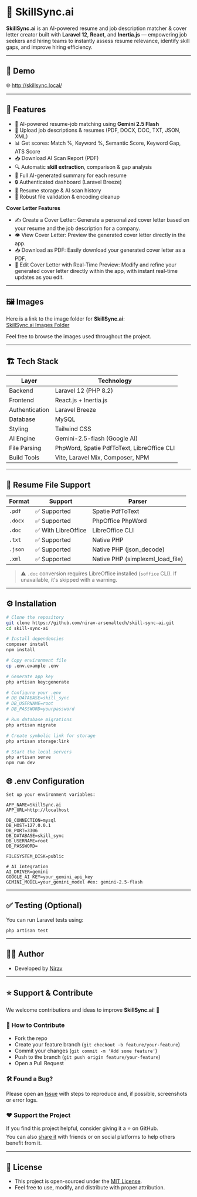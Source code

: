 # 🚀 SkillSync.ai

**SkillSync.ai** is an AI-powered resume and job description matcher & cover letter creator built with **Laravel 12**, **React**, and **Inertia.js** — empowering job seekers and hiring teams to instantly assess resume relevance, identify skill gaps, and improve hiring efficiency.

---

## 🔗  Demo

🌐 http://skillsync.local/

---

## 🧠 Features

- 🤖 AI-powered resume-job matching using **Gemini 2.5 Flash**
- 📄 Upload job descriptions & resumes (PDF, DOCX, DOC, TXT, JSON, XML)
- 📊 Get scores: Match %, Keyword %, Semantic Score, Keyword Gap, ATS Score
- 📥 Download AI Scan Report (PDF)
- 🔍 Automatic **skill extraction**, comparison & gap analysis
- 💬 Full AI-generated summary for each resume
- 🔒 Authenticated dashboard (Laravel Breeze)
- 💾 Resume storage & AI scan history
- 🧼 Robust file validation & encoding cleanup

**Cover Letter Features**

- ✍️ Create a Cover Letter: Generate a personalized cover letter based on your resume and the job description for a company.
- 👁️ View Cover Letter: Preview the generated cover letter directly in the app.
- 📥 Download as PDF: Easily download your generated cover letter as a PDF.
- 📝 Edit Cover Letter with Real-Time Preview: Modify and refine your generated cover letter directly within the app, with instant real-time updates as you edit.
---

## 🖼️ Images

Here is a link to the image folder for **SkillSync.ai**:  
[SkillSync.ai Images Folder](https://www.awesomescreenshot.com/s/folder/F09GL1dNx8/b872f6e38329e66255ce1601b159d9fa)

Feel free to browse the images used throughout the project.

---
## 🏗️ Tech Stack

| Layer        | Technology                      |
|--------------|----------------------------------|
| Backend      | Laravel 12 (PHP 8.2)             |
| Frontend     | React.js + Inertia.js            |
| Authentication | Laravel Breeze               |
| Database     | MySQL                            |
| Styling      | Tailwind CSS                     |
| AI Engine    | Gemini-2.5-flash (Google AI)     |
| File Parsing | PhpWord, Spatie PdfToText, LibreOffice CLI |
| Build Tools  | Vite, Laravel Mix, Composer, NPM |

---

## 📂 Resume File Support

| Format  | Support              | Parser                        |
|---------|----------------------|-------------------------------|
| `.pdf`  | ✅ Supported          | Spatie PdfToText              |
| `.docx` | ✅ Supported          | PhpOffice PhpWord             |
| `.doc`  | ✅ With LibreOffice   | LibreOffice CLI               |
| `.txt`  | ✅ Supported          | Native PHP                    |
| `.json` | ✅ Supported          | Native PHP (json_decode)      |
| `.xml`  | ✅ Supported          | Native PHP (simplexml_load_file) |

> ⚠️ `.doc` conversion requires LibreOffice installed (`soffice` CLI). If unavailable, it's skipped with a warning.

---

## ⚙️ Installation

```bash
# Clone the repository
git clone https://github.com/nirav-arsenaltech/skill-sync-ai.git
cd skill-sync-ai

# Install dependencies
composer install
npm install

# Copy environment file
cp .env.example .env

# Generate app key
php artisan key:generate

# Configure your .env
# DB_DATABASE=skill_sync
# DB_USERNAME=root
# DB_PASSWORD=yourpassword

# Run database migrations
php artisan migrate

# Create symbolic link for storage
php artisan storage:link

# Start the local servers
php artisan serve
npm run dev
```
## 🌐 .env Configuration

```
Set up your environment variables:

APP_NAME=SkillSync.ai
APP_URL=http://localhost

DB_CONNECTION=mysql
DB_HOST=127.0.0.1
DB_PORT=3306
DB_DATABASE=skill_sync
DB_USERNAME=root
DB_PASSWORD=

FILESYSTEM_DISK=public

# AI Integration
AI_DRIVER=gemini
GOOGLE_AI_KEY=your_gemini_api_key
GEMINI_MODEL=your_gemini_model #ex: gemini-2.5-flash
```

---
## ✅ Testing (Optional)

You can run Laravel tests using:

`php artisan test`

---

## 👨‍💻 Author

- Developed by [Nirav](https://github.com/nirav-arsenaltech)

---

## ⭐ Support & Contribute

We welcome contributions and ideas to improve **SkillSync.ai**! 🚀

### 🤝 How to Contribute

- Fork the repo
- Create your feature branch (`git checkout -b feature/your-feature`)
- Commit your changes (`git commit -m 'Add some feature'`)
- Push to the branch (`git push origin feature/your-feature`)
- Open a Pull Request

### 🛠️ Found a Bug?

Please open an [Issue](https://github.com/nirav-arsenaltech/skill-sync-ai/issues) with steps to reproduce and, if possible, screenshots or error logs.

### ❤️ Support the Project

If you find this project helpful, consider giving it a ⭐ on GitHub.  
You can also [share it](https://github.com/nirav-arsenaltech/skill-sync-ai) with friends or on social platforms to help others benefit from it.

---


## 📄 License

- This project is open-sourced under the [MIT License](LICENSE).
- Feel free to use, modify, and distribute with proper attribution.
